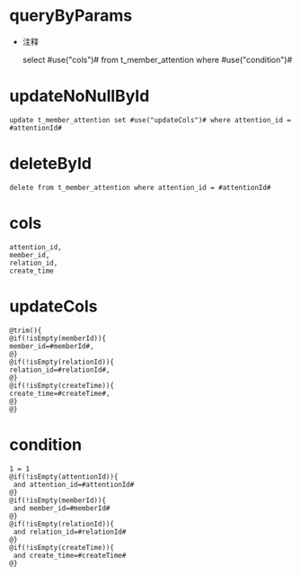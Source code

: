 queryByParams
===
* 注释

    select #use("cols")# from t_member_attention where #use("condition")#
    
updateNoNullById
===
	update t_member_attention set #use("updateCols")# where attention_id = #attentionId#
	
deleteById
===
	delete from t_member_attention where attention_id = #attentionId#

cols
===
    attention_id,
    member_id,
    relation_id,
    create_time

updateCols
===
    @trim(){
    @if(!isEmpty(memberId)){
    member_id=#memberId#,
    @}
    @if(!isEmpty(relationId)){
    relation_id=#relationId#,
    @}
    @if(!isEmpty(createTime)){
    create_time=#createTime#,
    @}
    @}

condition
===

    1 = 1
    @if(!isEmpty(attentionId)){
     and attention_id=#attentionId#
    @}
    @if(!isEmpty(memberId)){
     and member_id=#memberId#
    @}
    @if(!isEmpty(relationId)){
     and relation_id=#relationId#
    @}
    @if(!isEmpty(createTime)){
     and create_time=#createTime#
    @}
